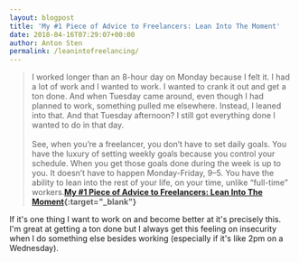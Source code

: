 ```yaml
---
layout: blogpost
title: 'My #1 Piece of Advice to Freelancers: Lean Into The Moment'
date: 2018-04-16T07:29:07+00:00
author: Anton Sten
permalink: /leanintofreelancing/
---
```


>I worked longer than an 8-hour day on Monday because I felt it. I had a lot of work and I wanted to work. I wanted to crank it out and get a ton done. And when Tuesday came around, even though I had planned to work, something pulled me elsewhere. Instead, I leaned into that. And that Tuesday afternoon? I still got everything done I wanted to do in that day.<br /><br />
See, when you’re a freelancer, you don’t have to set daily goals. You have the luxury of setting weekly goals because you control your schedule. When you get those goals done during the week is up to you. It doesn’t have to happen Monday-Friday, 9–5. You have the ability to lean into the rest of your life, on your time, unlike “full-time” workers.**[My #1 Piece of Advice to Freelancers: Lean Into The Moment](https://medium.com/@Arestia/my-1-piece-of-advice-to-freelancers-lean-into-the-moment-ed7e4195fa05){:target="_blank"}**

If it's one thing I want to work on and become better at it's precisely this. I'm great at getting a ton done but I always get this feeling on insecurity when I do something else besides working (especially if it's like 2pm on a Wednesday). 

